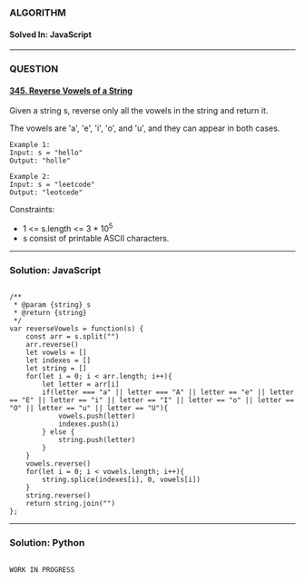 ### ALGORITHM
#### Solved In: JavaScript
-----
### QUESTION

#### [345. Reverse Vowels of a String](https://leetcode.com/problems/reverse-vowels-of-a-string/)

Given a string s, reverse only all the vowels in the string and return it.

The vowels are 'a', 'e', 'i', 'o', and 'u', and they can appear in both cases.

``` 
Example 1:
Input: s = "hello"
Output: "holle"

Example 2:
Input: s = "leetcode"
Output: "leotcede"

```

Constraints:

* 1 <= s.length <= 3 * 10<sup>5</sup>
* s consist of printable ASCII characters.

-----

### Solution: JavaScript

```

/**
 * @param {string} s
 * @return {string}
 */
var reverseVowels = function(s) {
    const arr = s.split("")
    arr.reverse()
    let vowels = []
    let indexes = []
    let string = []
    for(let i = 0; i < arr.length; i++){
        let letter = arr[i]
        if(letter === "a" || letter === "A" || letter == "e" || letter == "E" || letter == "i" || letter == "I" || letter == "o" || letter == "O" || letter == "u" || letter == "U"){
            vowels.push(letter)
            indexes.push(i)
        } else {
            string.push(letter)
        }
    }
    vowels.reverse()
    for(let i = 0; i < vowels.length; i++){
        string.splice(indexes[i], 0, vowels[i])
    }
    string.reverse()
    return string.join("")
};

```

-----

### Solution: Python

```

WORK IN PROGRESS
        
```
